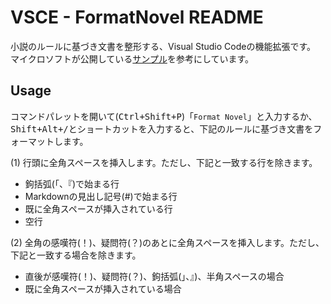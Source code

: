 VSCE - FormatNovel README
=========================

小説のルールに基づき文書を整形する、Visual Studio Codeの機能拡張です。  
マイクロソフトが公開している[サンプル](https://github.com/Microsoft/vscode-extension-samples)を参考にしています。

## Usage

コマンドパレットを開いて(<kbd><kbd>Ctrl</kbd>+<kbd>Shift</kbd>+<kbd>P</kbd></kbd>)「`Format Novel`」と入力するか、  
<kbd><kbd>Shift</kbd>+<kbd>Alt</kbd>+<kbd>/</kbd></kbd>とショートカットを入力すると、下記のルールに基づき文書をフォーマットします。

(1) 行頭に全角スペースを挿入します。ただし、下記と一致する行を除きます。

* 鉤括弧(「、『)で始まる行
* Markdownの見出し記号(#)で始まる行
* 既に全角スペースが挿入されている行
* 空行

(2) 全角の感嘆符(！)、疑問符(？)のあとに全角スペースを挿入します。ただし、下記と一致する場合を除きます。

* 直後が感嘆符(！)、疑問符(？)、鉤括弧(」、』)、半角スペースの場合
* 既に全角スペースが挿入されている場合
